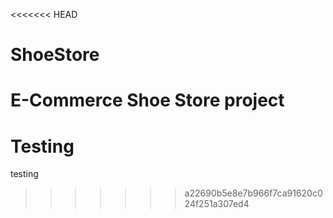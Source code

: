 <<<<<<< HEAD
# ShoeStore
E-Commerce Shoe Store project
=======
# Testing
testing
>>>>>>> a22690b5e8e7b966f7ca91620c024f251a307ed4
